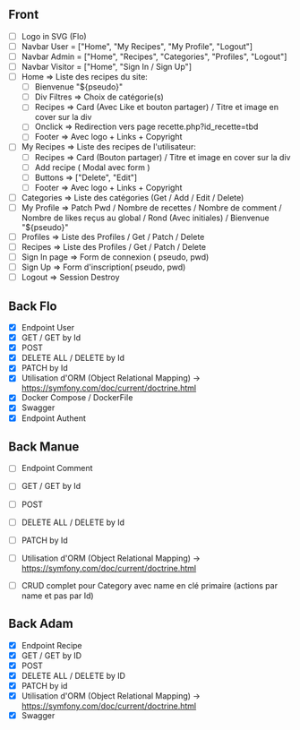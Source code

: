 ## Front

- [ ] Logo in SVG (Flo)
- [ ] Navbar User = ["Home", "My Recipes", "My Profile", "Logout"]
- [ ] Navbar Admin = ["Home", "Recipes", "Categories", "Profiles", "Logout"]
- [ ] Navbar Visitor = ["Home", "Sign In / Sign Up"]
- [ ] Home => Liste des recipes du site:
    - [ ] Bienvenue "${pseudo}"
    - [ ] Div Filtres => Choix de catégorie(s)
    - [ ] Recipes => Card (Avec Like et bouton partager) / Titre et image en cover sur la div
    - [ ] Onclick => Redirection vers page recette.php?id_recette=tbd
    - [ ] Footer => Avec logo + Links + Copyright
- [ ] My Recipes => Liste des recipes de l'utilisateur:
    - [ ] Recipes => Card (Bouton partager) / Titre et image en cover sur la div
    - [ ] Add recipe ( Modal avec form )
    - [ ] Buttons => ["Delete", "Edit"]
    - [ ] Footer => Avec logo + Links + Copyright
- [ ] Categories => Liste des catégories (Get / Add / Edit / Delete)
- [ ] My Profile => Patch Pwd / Nombre de recettes / Nombre de comment / Nombre de likes reçus au global / Rond (Avec initiales) / Bienvenue "${pseudo}"
- [ ] Profiles => Liste des Profiles / Get / Patch / Delete
- [ ] Recipes => Liste des Profiles / Get / Patch / Delete
- [ ] Sign In page => Form de connexion ( pseudo, pwd)
- [ ] Sign Up  => Form d'inscription( pseudo, pwd)
- [ ] Logout => Session Destroy

## Back Flo

- [x] Endpoint User
- [x] GET / GET by Id
- [x] POST 
- [x] DELETE ALL / DELETE by Id
- [x] PATCH by Id
- [x] Utilisation d'ORM (Object Relational Mapping) -> https://symfony.com/doc/current/doctrine.html
- [x] Docker Compose / DockerFile
- [x] Swagger
- [x] Endpoint Authent

## Back Manue

- [ ] Endpoint Comment
- [ ] GET / GET by Id
- [ ] POST 
- [ ] DELETE ALL / DELETE by Id
- [ ] PATCH by Id
- [ ] Utilisation d'ORM (Object Relational Mapping) -> https://symfony.com/doc/current/doctrine.html
- [ ] CRUD complet pour Category avec name en clé primaire (actions par name et pas par Id)


## Back Adam

- [x] Endpoint Recipe
- [x] GET / GET by ID
- [x] POST
- [x] DELETE ALL / DELETE by ID
- [x] PATCH by id
- [x] Utilisation d'ORM (Object Relational Mapping) -> https://symfony.com/doc/current/doctrine.html
- [x] Swagger